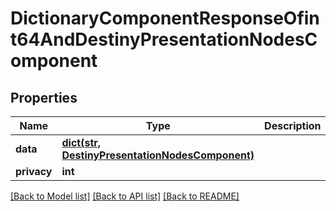 # DictionaryComponentResponseOfint64AndDestinyPresentationNodesComponent

## Properties
Name | Type | Description | Notes
------------ | ------------- | ------------- | -------------
**data** | [**dict(str, DestinyPresentationNodesComponent)**](DestinyPresentationNodesComponent.md) |  | [optional] 
**privacy** | **int** |  | [optional] 

[[Back to Model list]](../README.md#documentation-for-models) [[Back to API list]](../README.md#documentation-for-api-endpoints) [[Back to README]](../README.md)


